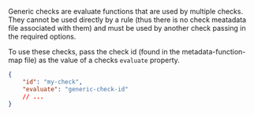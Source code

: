 Generic checks are evaluate functions that are used by multiple checks. They cannot be used directly by a rule (thus there is no check meatadata file associated with them) and must be used by another check passing in the required options.

To use these checks, pass the check id (found in the metadata-function-map file) as the value of a checks `evaluate` property.

```json
{
	"id": "my-check",
	"evaluate": "generic-check-id"
	// ...
}
```
